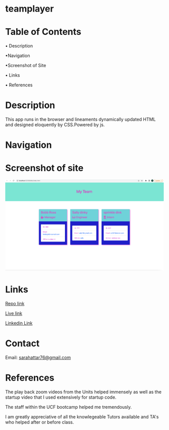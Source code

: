 # teamplayer

# Table of Contents
• Description

•Navigation

•Screenshot of Site

• Links

• References

# Description

This app runs in the browser and lineaments dynamically updated HTML and designed eloquently by CSS.Powered by js. 

# Navigation

# Screenshot of site
<!-- add the right screenshot -->
![screenshot](/Assets/images/teamplayerss.png)

# Links

<!-- add the correct link in the () -->

[Repo link](https://github.com/SarahAmel/teamplayer/)   



[Live link](https://sarahamel.github.io/teamplayer/)



[Linkedin Link](https://www.linkedin.com/in/sarah-attar-477312235/)

# Contact
Email: sarahattar76@gmail.com

# References
The play back zoom videos from the Units helped immensely as well as the startup video that I used extensively for startup code.

The staff within the UCF bootcamp helped me tremendously.

I am greatly appreciative of all the knowlegeable Tutors available and TA's who helped after or before class.
